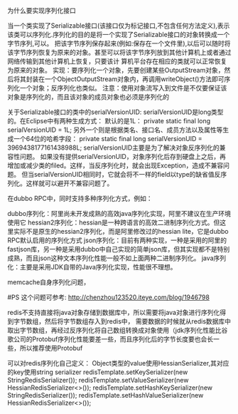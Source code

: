 为什么要实现序列化接口

   当一个类实现了Serializable接口(该接口仅为标记接口,不包含任何方法定义),表示该类可以序列化.序列化的目的是将一个实现了Serializable接口的对象转换成一个字节序列,可以。 把该字节序列保存起来(例如:保存在一个文件里),以后可以随时将该字节序列恢复为原来的对象。甚至可以将该字节序列放到其他计算机上或者通过网络传输到其他计算机上恢复，只要该计 算机平台存在相应的类就可以正常恢复为原来的对象。 实现：要序列化一个对象，先要创建某些OutputStream对象，然后将其封装在一个ObjectOutputStream对象内，再调用writeObject()方法即可序列化一个对象；反序列化也类似。
注意：使用对象流写入到文件是不仅要保证该对象是序列化的，而且该对象的成员对象也必须是序列化的

关于Serializable接口的类中的serialVersionUID:
serialVersionUID是long类型的。在Eclipse中有两种生成方式：
默认的是1L：
private static final long serialVersionUID = 1L;
另外一个则是根据类名、接口名、成员方法以及属性等生成一个64位的哈希字段：
private static final long serialVersionUID = 3969438177161438988L;
serialVersionUID主要是为了解决对象反序列化的兼容性问题。
如果没有提供serialVersionUID，对象序列化后存到硬盘上之后，再增加或减少类的filed。这样，当反序列化时，就会出现Exception，造成不兼容问题。
但当serialVersionUID相同时，它就会将不一样的field以type的缺省值反序列化。这样就可以避开不兼容问题了。


在dubbo RPC中，同时支持多种序列化方式，例如：

dubbo序列化：阿里尚未开发成熟的高效java序列化实现，阿里不建议在生产环境使用它
hessian2序列化：hessian是一种跨语言的高效二进制序列化方式。但这里实际不是原生的hessian2序列化，而是阿里修改过的hessian lite，它是dubbo RPC默认启用的序列化方式
json序列化：目前有两种实现，一种是采用的阿里的fastjson库，另一种是采用dubbo中自己实现的简单json库，但其实现都不是特别成熟，而且json这种文本序列化性能一般不如上面两种二进制序列化。
java序列化：主要是采用JDK自带的Java序列化实现，性能很不理想。


memcache自身序列化问题，

#PS 这个问题可参考:
http://chenzhou123520.iteye.com/blog/1946798


redis不支持直接将java对象存储到数据库中，所以需要将java对象进行序列化得到字节数组，然后将字节数组存入到redis中，
需要数据的时候就从redis数据库中取出字节数组，再经过反序列化将自己数组转换成对象使用（jdk序列化性能比谷歌公司的Protobuf序列化性能要差一些，而且序列化后的字节长度要也会长一些，所以推荐使用Protobuf

可以对redis序列化自己定义：
Object类型的value使用HessianSerializer,其对应的key使用string serializer
redisTemplate.setKeySerializer(new StringRedisSerializer());
redisTemplate.setValueSerializer(new HessianRedisSerializer<>());
redisTemplate.setHashKeySerializer(new StringRedisSerializer());
redisTemplate.setHashValueSerializer(new HessianRedisSerializer<>());